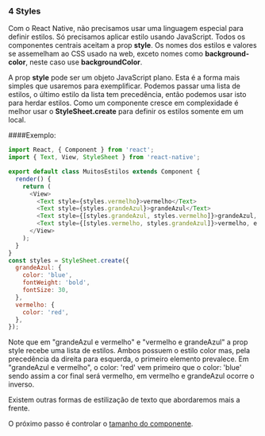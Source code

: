 ### 4 Styles

Com o React Native, não precisamos usar uma linguagem especial para definir estilos. Só precisamos aplicar estilo usando JavaScript.
Todos os componentes centrais aceitam a prop **style**. Os nomes dos estilos e valores se assemelham ao CSS usado na web, exceto nomes como **background-color**, neste caso use **backgroundColor**.

A prop **style** pode ser um objeto JavaScript plano. Esta é a forma mais simples que usaremos para exemplificar. Podemos passar uma
lista de estilos, o último estilo da lista tem precedência, então podemos usar isto para herdar estilos. Como um componente cresce em complexidade é melhor usar o **StyleSheet.create** para definir os estilos somente em um local.

####Exemplo:
```javascript
import React, { Component } from 'react';
import { Text, View, StyleSheet } from 'react-native';

export default class MuitosEstilos extends Component {
  render() {
    return (
      <View>
        <Text style={styles.vermelho}>vermelho</Text>
        <Text style={styles.grandeAzul}>grandeAzul</Text>
        <Text style={[styles.grandeAzul, styles.vermelho]}>grandeAzul, e vermelho</Text>
        <Text style={[styles.vermelho, styles.grandeAzul]}>vermelho, e grandeAzul</Text>
      </View>
    );
  }
}
const styles = StyleSheet.create({
  grandeAzul: {
    color: 'blue',
    fontWeight: 'bold',
    fontSize: 30,
  },
  vermelho: {
    color: 'red',
  },
});
```
Note que em "grandeAzul e vermelho" e "vermelho e grandeAzul" a prop style recebe uma lista de estilos. Ambos possuem o estilo color mas, pela precedência da direita para esquerda, o primeiro elemento prevalece. Em "grandeAzul e vermelho", o color: 'red' vem primeiro que o color: 'blue' sendo assim a cor final será vermelho, em vermelho e grandeAzul ocorre o inverso.

Existem outras formas de estilização de texto que abordaremos mais a frente.

O próximo passo é controlar o [tamanho do componente](https://github.com/DiegoMagg/learning-process/blob/master/React-Native/Basico/5-Tamanho.md).
